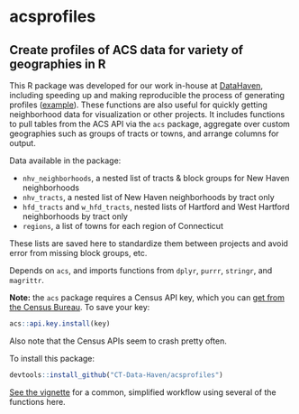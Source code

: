 acsprofiles
================

Create profiles of ACS data for variety of geographies in R
-----------------------------------------------------------

This R package was developed for our work in-house at [DataHaven](http://www.ctdatahaven.org/), including speeding up and making reproducible the process of generating profiles ([example](https://github.com/CT-Data-Haven/WebsiteIndicators/blob/master/NeighborhoodProfiles/2015_5Y_NH_neighborhood_Git.csv)). These functions are also useful for quickly getting neighborhood data for visualization or other projects. It includes functions to pull tables from the ACS API via the `acs` package, aggregate over custom geographies such as groups of tracts or towns, and arrange columns for output.

Data available in the package:

-   `nhv_neighborhoods`, a nested list of tracts & block groups for New Haven neighborhoods
-   `nhv_tracts`, a nested list of New Haven neighborhoods by tract only
-   `hfd_tracts` and `w_hfd_tracts`, nested lists of Hartford and West Hartford neighborhoods by tract only
-   `regions`, a list of towns for each region of Connecticut

These lists are saved here to standardize them between projects and avoid error from missing block groups, etc.

Depends on `acs`, and imports functions from `dplyr`, `purrr`, `stringr`, and `magrittr`.

**Note:** the `acs` package requires a Census API key, which you can [get from the Census Bureau](http://api.census.gov/data/key_signup.html). To save your key:

``` r
acs::api.key.install(key)
```

Also note that the Census APIs seem to crash pretty often.

To install this package:

``` r
devtools::install_github("CT-Data-Haven/acsprofiles")
```

[See the vignette](https://github.com/CT-Data-Haven/acsprofiles/blob/master/simple_profile_gh.md) for a common, simplified workflow using several of the functions here.
